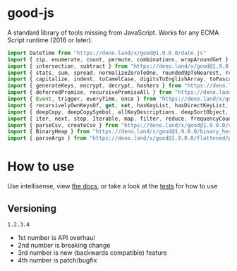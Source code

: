 # good-js

A standard library of tools missing from JavaScript. Works for any ECMA Script runtime (2016 or later).

```js
import DateTime from "https://deno.land/x/good@1.9.0.0/date.js"
import { zip, enumerate, count, permute, combinations, wrapAroundGet } from "https://deno.land/x/good@1.9.0.0/array.js"
import { intersection, subtract } from "https://deno.land/x/good@1.9.0.0/set.js"
import { stats, sum, spread, normalizeZeroToOne, roundedUpToNearest, roundedDownToNearest } from "https://deno.land/x/good@1.9.0.0/math.js"
import { capitalize, indent, toCamelCase, digitsToEnglishArray, toPascalCase, toKebabCase, toSnakeCase, toScreamingKebabCase, toScreamingSnakeCase, toRepresentation, toString, regex, findAll, iterativelyFindAll, escapeRegexMatch, escapeRegexReplace, extractFirst, isValidIdentifier, removeCommonPrefix, didYouMean } from "https://deno.land/x/good@1.9.0.0/string.js"
import { generateKeys, encrypt, decrypt, hashers } from "https://deno.land/x/good@1.9.0.0/encryption.js"
import { deferredPromise, recursivePromiseAll } from "https://deno.land/x/good@1.9.0.0/async.js"
import { Event, trigger, everyTime, once } from "https://deno.land/x/good@1.9.0.0/events.js"
import { recursivelyOwnKeysOf, get, set, hasKeyList, hasDirectKeyList, remove, merge, compareProperty, recursivelyIterateOwnKeysOf } from "https://deno.land/x/good@1.9.0.0/object.js"
import { deepCopy, deepCopySymbol, allKeyDescriptions, deepSortObject, shallowSortObject, isGeneratorObject,isAsyncIterable, isSyncIterable, isIterableTechnically, isSyncIterableObjectOrContainer, allKeys } from "https://deno.land/x/good@1.9.0.0/value.js"
import { iter, next, stop, Iterable, map, filter, reduce, frequencyCount, zip, count, enumerate, permute, combinations, slices, asyncIteratorToList, concurrentlyTransform, forkBy } from "https://deno.land/x/good@1.9.0.0/iterable.js"
import { parseCsv, createCsv } from "https://deno.land/x/good@1.9.0.0/csv.js"
import { BinaryHeap } from "https://deno.land/x/good@1.9.0.0/binary_heap.js"
import { parseArgs } from "https://deno.land/x/good@1.9.0.0/flattened/parse_args.js"
```


# How to use

Use intellisense, view [the docs](https://deno.land/x/good?doc), or take a look at the [tests](https://github.com/jeff-hykin/good-js/tree/master/tests) for how to use

## Versioning

`1.2.3.4`
- 1st number is API overhaul
- 2nd number is breaking change
- 3rd number is new (backwards compatible) feature 
- 4th number is patch/bugfix